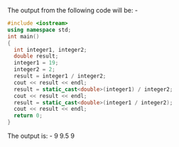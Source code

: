 The output from the following code will be: -

```cpp
#include <iostream>
using namespace std;
int main()
{
  int integer1, integer2;
  double result;
  integer1 = 19;
  integer2 = 2;
  result = integer1 / integer2;
  cout << result << endl;
  result = static_cast<double>(integer1) / integer2;
  cout << result << endl;
  result = static_cast<double>(integer1 / integer2);
  cout << result << endl;
  return 0;
}
```
The output is: - 
9
9.5
9

